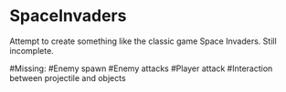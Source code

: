 # SpaceInvaders
Attempt to create something like the classic game Space Invaders.
Still incomplete.

#Missing:
#Enemy spawn
#Enemy attacks
#Player attack
#Interaction between projectile and objects
